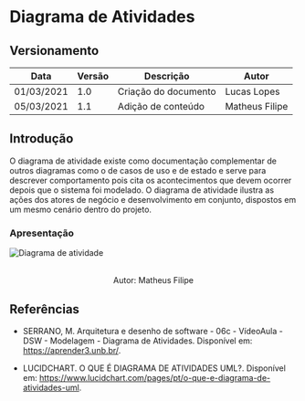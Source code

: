 # Diagrama de Atividades

## Versionamento

| Data       | Versão | Descrição            | Autor          |
| ---------- | ------ | -------------------- | -------------- |
| 01/03/2021 | 1.0    | Criação do documento | Lucas Lopes    |
| 05/03/2021 | 1.1    | Adição de conteúdo   | Matheus Filipe |

## Introdução

O diagrama de atividade existe como documentação complementar de outros diagramas como o de casos de uso e de estado e serve para descrever comportamento pois cita os acontecimentos que devem ocorrer depois que o sistema foi modelado. O diagrama de atividade ilustra as ações dos atores de negócio e desenvolvimento em conjunto, dispostos em um mesmo cenário dentro do projeto.

### Apresentação

![Diagrama de atividade](https://i.imgur.com/baKkf0p.png)  
<br />

<p align="center"> Autor: Matheus Filipe </p>

## Referências

- SERRANO, M. Arquitetura e desenho de software - 06c - VídeoAula - DSW - Modelagem - Diagrama de Atividades. Disponível em: https://aprender3.unb.br/.

- LUCIDCHART. O QUE É DIAGRAMA DE ATIVIDADES UML?. Disponível em: https://www.lucidchart.com/pages/pt/o-que-e-diagrama-de-atividades-uml.
